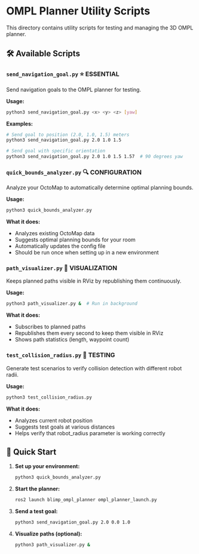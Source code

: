 # OMPL Planner Utility Scripts

This directory contains utility scripts for testing and managing the 3D OMPL planner.

## 🛠️ Available Scripts

### **`send_navigation_goal.py`** ⭐ **ESSENTIAL**
Send navigation goals to the OMPL planner for testing.

**Usage:**
```bash
python3 send_navigation_goal.py <x> <y> <z> [yaw]
```

**Examples:**
```bash
# Send goal to position (2.0, 1.0, 1.5) meters
python3 send_navigation_goal.py 2.0 1.0 1.5

# Send goal with specific orientation
python3 send_navigation_goal.py 2.0 1.0 1.5 1.57  # 90 degrees yaw
```

### **`quick_bounds_analyzer.py`** 🔍 **CONFIGURATION**
Analyze your OctoMap to automatically determine optimal planning bounds.

**Usage:**
```bash
python3 quick_bounds_analyzer.py
```

**What it does:**
- Analyzes existing OctoMap data
- Suggests optimal planning bounds for your room
- Automatically updates the config file
- Should be run once when setting up in a new environment

### **`path_visualizer.py`** 👀 **VISUALIZATION**
Keeps planned paths visible in RViz by republishing them continuously.

**Usage:**
```bash
python3 path_visualizer.py &  # Run in background
```

**What it does:**
- Subscribes to planned paths
- Republishes them every second to keep them visible in RViz
- Shows path statistics (length, waypoint count)

### **`test_collision_radius.py`** 🧪 **TESTING**
Generate test scenarios to verify collision detection with different robot radii.

**Usage:**
```bash
python3 test_collision_radius.py
```

**What it does:**
- Analyzes current robot position
- Suggests test goals at various distances
- Helps verify that robot_radius parameter is working correctly

## 🚀 Quick Start

1. **Set up your environment:**
   ```bash
   python3 quick_bounds_analyzer.py
   ```

2. **Start the planner:**
   ```bash
   ros2 launch blimp_ompl_planner ompl_planner_launch.py
   ```

3. **Send a test goal:**
   ```bash
   python3 send_navigation_goal.py 2.0 0.0 1.0
   ```

4. **Visualize paths (optional):**
   ```bash
   python3 path_visualizer.py &
   ```